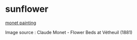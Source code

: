 # sunflower

[monet painting](assets/claude_monet_flower_beds_at_vetheuil.jpg)

Image source : Claude Monet - Flower Beds at Vétheuil (1881)